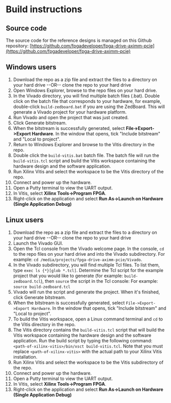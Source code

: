 # Build instructions

## Source code

The source code for the reference designs is managed on this Github repository:
[https://github.com/fpgadeveloper/fpga-drive-aximm-pcie](https://github.com/fpgadeveloper/fpga-drive-aximm-pcie)

## Windows users

1. Download the repo as a zip file and extract the files to a directory
   on your hard drive --OR-- clone the repo to your hard drive
2. Open Windows Explorer, browse to the repo files on your hard drive.
3. In the Vivado directory, you will find multiple batch files (.bat).
   Double click on the batch file that corresponds to your hardware,
   for example, double-click `build-zedboard.bat` if you are using the ZedBoard.
   This will generate a Vivado project for your hardware platform.
4. Run Vivado and open the project that was just created.
5. Click Generate bitstream.
6. When the bitstream is successfully generated, select **File->Export->Export Hardware**.
   In the window that opens, tick "Include bitstream" and "Local to project".
7. Return to Windows Explorer and browse to the Vitis directory in the repo.
8. Double click the `build-vitis.bat` batch file. The batch file will run the
   `build-vitis.tcl` script and build the Vitis workspace containing the hardware
   design and the software application.
9. Run Xilinx Vitis and select the workspace to be the Vitis directory of the repo.
10. Connect and power up the hardware.
11. Open a Putty terminal to view the UART output.
12. In Vitis, select **Xilinx Tools->Program FPGA**.
13. Right-click on the application and select **Run As->Launch on Hardware (Single Application Debug)**

## Linux users

1. Download the repo as a zip file and extract the files to a directory
   on your hard drive --OR-- clone the repo to your hard drive
2. Launch the Vivado GUI.
3. Open the Tcl console from the Vivado welcome page. In the console, `cd` to the repo files
   on your hard drive and into the Vivado subdirectory. For example: `cd /media/projects/fpga-drive-aximm-pcie/Vivado`.
4. In the Vivado subdirectory, you will find multiple Tcl files. To list them, type `exec ls {*}[glob *.tcl]`.
   Determine the Tcl script for the example project that you would like to generate (for example: `build-zedboard.tcl`), 
   then `source` the script in the Tcl console: For example: `source build-zedboard.tcl`
5. Vivado will run the script and generate the project. When it's finished, click Generate bitstream.
6. When the bitstream is successfully generated, select `File->Export->Export Hardware`.
   In the window that opens, tick "Include bitstream" and "Local to project".
7. To build the Vitis workspace, open a Linux command terminal and `cd` to the Vitis directory in the repo.
8. The Vitis directory contains the `build-vitis.tcl` script that will build the Vitis workspace containing the hardware design and
   the software application. Run the build script by typing the following command: 
   `<path-of-xilinx-vitis>/bin/xsct build-vitis.tcl`. Note that you must replace `<path-of-xilinx-vitis>` with the 
   actual path to your Xilinx Vitis installation.
9. Run Xilinx Vitis and select the workspace to be the Vitis subdirectory of the 
   repo.
10. Connect and power up the hardware.
11. Open a Putty terminal to view the UART output.
12. In Vitis, select **Xilinx Tools->Program FPGA**.
13. Right-click on the application and select **Run As->Launch on Hardware (Single Application Debug)**

